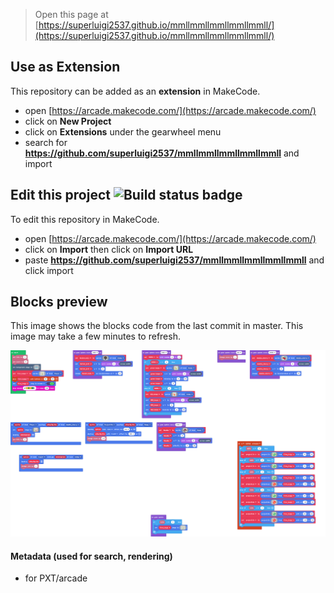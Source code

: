  


> Open this page at [https://superluigi2537.github.io/mmllmmllmmllmmllmmll/](https://superluigi2537.github.io/mmllmmllmmllmmllmmll/)

## Use as Extension

This repository can be added as an **extension** in MakeCode.

* open [https://arcade.makecode.com/](https://arcade.makecode.com/)
* click on **New Project**
* click on **Extensions** under the gearwheel menu
* search for **https://github.com/superluigi2537/mmllmmllmmllmmllmmll** and import

## Edit this project ![Build status badge](https://github.com/superluigi2537/mmllmmllmmllmmllmmll/workflows/MakeCode/badge.svg)

To edit this repository in MakeCode.

* open [https://arcade.makecode.com/](https://arcade.makecode.com/)
* click on **Import** then click on **Import URL**
* paste **https://github.com/superluigi2537/mmllmmllmmllmmllmmll** and click import

## Blocks preview

This image shows the blocks code from the last commit in master.
This image may take a few minutes to refresh.

![A rendered view of the blocks](https://github.com/superluigi2537/mmllmmllmmllmmllmmll/raw/master/.github/makecode/blocks.png)

#### Metadata (used for search, rendering)

* for PXT/arcade
<script src="https://makecode.com/gh-pages-embed.js"></script><script>makeCodeRender("{{ site.makecode.home_url }}", "{{ site.github.owner_name }}/{{ site.github.repository_name }}");</script>
